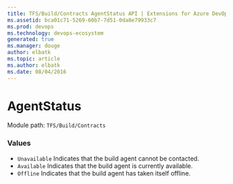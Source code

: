 ```yaml
---
title: TFS/Build/Contracts AgentStatus API | Extensions for Azure DevOps Services
ms.assetid: bca01c71-5269-60b7-7d51-0da8e79933c7
ms.prod: devops
ms.technology: devops-ecosystem
generated: true
ms.manager: douge
author: elbatk
ms.topic: article
ms.author: elbatk
ms.date: 08/04/2016
---
```


# AgentStatus

Module path: `TFS/Build/Contracts`

### Values

* `Unavailable` Indicates that the build agent cannot be contacted.
* `Available` Indicates that the build agent is currently available.
* `Offline` Indicates that the build agent has taken itself offline.
